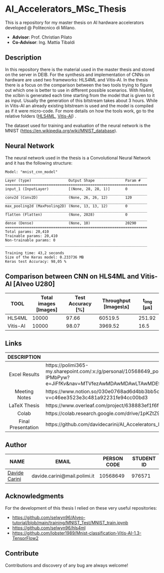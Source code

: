 # AI_Accelerators_MSc_Thesis
This is a repository for my master thesis on AI hardware accelerators developed @ Politecnico di Milano.

 * **Advisor**: Prof. Christian Pilato
 * **Co-Advisor**: Ing. Mattia Tibaldi
 
 
 
<!-- DESCRIPTION -->
## Description
In this repository there is the material used in the master thesis and stored on the server in DEIB. For the synthesis and implementation of CNNs on hardware are used two frameworks: HLS4ML and Vitis-AI. In the thesis there is a focus on the comparison between the two tools trying to figure out which one is better to use in different possible scenarios. 
With hls4ml, the xclbin is generated each time starting from the model that is given to it as input. Usually the generation of this bitstream takes about 3 hours. While in Vitis-AI an already existing bitstream is used and the model is compiled as if it were micro-code. 
For more details on how the tools work, go to the relative folders (<a href="https://github.com/davidecarini/AI_Accelerators_MSc_Thesis/tree/main/HLS4ML">HLS4ML</a>, <a href="https://github.com/davidecarini/AI_Accelerators_MSc_Thesis/tree/main/Vitis-AI">Vitis-AI</a>) .

The dataset used for training and evaluation of the neural network is the MNIST (https://en.wikipedia.org/wiki/MNIST_database). 



<!-- MODEL --> 
## Neural Network
The neural network used in the thesis is a Convolutional Neural Network and it has the following structure: 
```
Model: "mnist_cnn_model"
_________________________________________________________________
Layer (type)                 Output Shape              Param #   
=================================================================
input_1 (InputLayer)         [(None, 28, 28, 1)]       0         
_________________________________________________________________
conv2d (Conv2D)              (None, 26, 26, 12)        120       
_________________________________________________________________
max_pooling2d (MaxPooling2D) (None, 13, 13, 12)        0         
_________________________________________________________________
flatten (Flatten)            (None, 2028)              0         
_________________________________________________________________
dense (Dense)                (None, 10)                20290     
=================================================================
Total params: 20,410
Trainable params: 20,410
Non-trainable params: 0
_________________________________________________________________

Training time: 43,2 seconds
Size of the Keras model: 0.233736 MB
Keras test Accuracy: 98,05 %
```


<!-- COMPARISON -->
## Comparison between CNN on HLS4ML and Vitis-AI [Alveo U280]

|TOOL              |Total images [Images] |Test Accuracy [\%]|Throughput [Images\s]|t<sub>img</sub>  [&#956;s]|
|------------------|----------------------|-------------|--------------|------------------------|
|HLS4ML          | 10000     |97.66        |60519.5         |          251.92            |
|Vitis-AI        | 10000      |  98.07     |3969.52         |          16.5            |




<!-- LINKS -->
## Links
<table style="margin-left: auto; margin-right: auto">
<thead>
<tr><th>DESCRIPTION</th><th>LINK</th></tr>
</thead>
<tbody>
<tr><td align="center">Excel Results</td><td>https://polimi365-my.sharepoint.com/:x:/g/personal/10568649_polimi_it/EZllLAMKUdZNiNXf4vR5Xv0BHTXIieT37QZPnv-lPMbPyw?e=JiFfKv&nav=MTVfezAwMDAwMDAwLTAwMDEtMDAwMC0wMDAwLTAwMDAwMDAwMDAwMH0</td></tr>
<tr><td align="center">Meeting Notes</td><td> https://www.notion.so/030e0768ad6d4bb3bb5c99557ac8c06a?v=c46ee3523e3c481a92231fe94cc00bd3 </td></tr>
<tr><td align="center">LaTeX Thesis</td><td>https://www.overleaf.com/project/638883ef1f6f113398139581</td></tr>
<tr><td align="center">Colab</td><td>https://colab.research.google.com/drive/1pKZtZ9_iotdf0YHwzCta6M2bcLMQDrCG</td></tr>
<tr><td align="center">Final Presentation</td><td>https://github.com/davidecarini/AI_Accelerators_MSc_Thesis/blob/main/deliveries/TemplatePoliMi.pptx</td></tr>
</tbody>
</table>




<!-- AUTHORS -->
## Author
<table style="margin-left: auto; margin-right: auto">
<thead>
<tr><th>NAME</th><th>EMAIL</th><th>PERSON CODE</th><th>STUDENT ID</th></tr>
</thead>
<tbody>
<tr><td><a href="https://github.com/davidecarini">Davide Carini<a/></td><td align="center">davide.carini@mail.polimi.it</td><td>10568649</td><td>976571</td></tr>
</tbody>
</table>



## Acknowledgments
For the development of this thesis I relied on these very useful repositories: 
* https://github.com/selwyn96/Alveo-tutorial/blob/main/training/MNIST_Test/MNIST_train.ipynb  
* https://github.com/selwyn96/hls4ml
* https://github.com/lobster1989/Mnist-classification-Vitis-AI-1.3-TensorFlow2



## Contribute
Contributions and discovery of any bug are always welcome!

